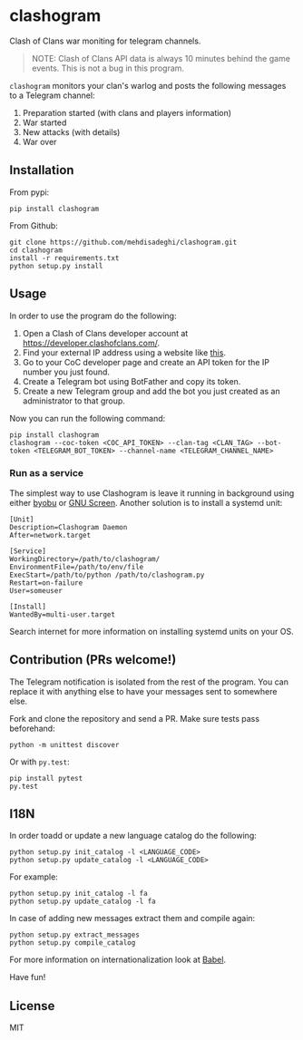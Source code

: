 # clashogram
Clash of Clans war moniting for telegram channels.

> NOTE: Clash of Clans API data is always 10 minutes behind the game events. This is not a bug in this program.

`clashogram` monitors your clan's warlog and posts the following messages to a Telegram channel:
1. Preparation started (with clans and players information)
2. War started
3. New attacks (with details)
4. War over


## Installation
From pypi:
```
pip install clashogram
```
From Github:
```
git clone https://github.com/mehdisadeghi/clashogram.git
cd clashogram
install -r requirements.txt
python setup.py install
```

## Usage
In order to use the program do the following:

1. Open a Clash of Clans developer account at https://developer.clashofclans.com/.
2. Find your external IP address using a website like [this](whatismyipaddress.com).
3. Go to your CoC developer page and create an API token for the IP number you just found.
4. Create a Telegram bot using BotFather and copy its token.
5. Create a new Telegram group and add the bot you just created as an administrator to that group.

Now you can run the following command:
```
pip install clashogram
clashogram --coc-token <COC_API_TOKEN> --clan-tag <CLAN_TAG> --bot-token <TELEGRAM_BOT_TOKEN> --channel-name <TELEGRAM_CHANNEL_NAME>
```

### Run as a service
The simplest way to use Clashogram is leave it running in background using either [byobu](byobu.org) or [GNU Screen](https://www.gnu.org/software/screen/). Another solution is to install a systemd unit:

```
[Unit]
Description=Clashogram Daemon
After=network.target

[Service]
WorkingDirectory=/path/to/clashogram/
EnvironmentFile=/path/to/env/file
ExecStart=/path/to/python /path/to/clashogram.py
Restart=on-failure
User=someuser

[Install]
WantedBy=multi-user.target
```

Search internet for more information on installing systemd units on your OS.

## Contribution (PRs welcome!)
The Telegram notification is isolated from the rest of the program. You can replace it with anything else to have your messages sent to somewhere else.

Fork and clone the repository and send a PR. Make sure tests pass beforehand:
```
python -m unittest discover
```
Or with `py.test`:
```
pip install pytest
py.test
```

## I18N
In order toadd or update a new language catalog do the following:
```
python setup.py init_catalog -l <LANGUAGE_CODE>
python setup.py update_catalog -l <LANGUAGE_CODE>
```
For example:
```
python setup.py init_catalog -l fa
python setup.py update_catalog -l fa
```

In case of adding new messages extract them and compile again:
```
python setup.py extract_messages
python setup.py compile_catalog
```

For more information on internationalization look at [Babel](http://babel.pocoo.org/en/latest/setup.html).

Have fun!

## License
MIT
